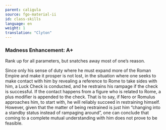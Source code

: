 ```yaml
---
parent: caligula
source: fgo-material-ii
id: class-skills
language: en
weight: 1
translation: "Clyton"
---
```


### Madness Enhancement: A+

Rank up for all parameters, but snatches away most of one’s reason.

Since only his sense of duty where he must expand more of the Roman Empire and make it prosper is not lost, in the situation where one seeks to make contact with him by revealing a reference to Rome to take sides with him, a Luck Check is conducted, and he restrains his rampage if the check is successful. If the contact happens from a figure who is related to Rome, a plus modifier is appended to the check. That is to say, if Nero or Romulus approaches him, to start with, he will reliably succeed in restraining himself. However, given that the matter of being restrained is just him “changing into a standby status instead of rampaging around”, one can conclude that coming to a complete mutual understanding with him does not prove to be feasible.
